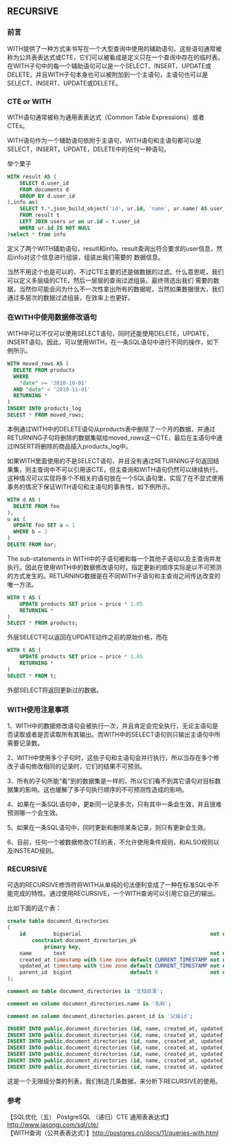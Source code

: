 ## RECURSIVE

### 前言

WITH提供了一种方式来书写在一个大型查询中使用的辅助语句。这些语句通常被称为公共表表达式或CTE，它们可以被看成是定义只在一个查询中存在的临时表。在WITH子句中的每一个辅助语句可以是一个SELECT、INSERT、UPDATE或DELETE，并且WITH子句本身也可以被附加到一个主语句，主语句也可以是SELECT、INSERT、UPDATE或DELETE。

### CTE or WITH

WITH语句通常被称为通用表表达式（Common Table Expressions）或者CTEs。  

WITH语句作为一个辅助语句依附于主语句，WITH语句和主语句都可以是SELECT，INSERT，UPDATE，DELETE中的任何一种语句。  

举个栗子  
````sql
WITH result AS (
    SELECT d.user_id
    FROM documents d
    GROUP BY d.user_id
),info as(
    SELECT t.*,json_build_object('id', ur.id, 'name', ur.name) AS user_info
    FROM result t
    LEFT JOIN users ur on ur.id = t.user_id
    WHERE ur.id IS NOT NULL
)select * from info
````
定义了两个WITH辅助语句，result和info。result查询出符合要求的user信息，然后info对这个信息进行组装，组装出我们需要的
数据信息。

当然不用这个也是可以的，不过CTE主要的还是做数据的过滤。什么意思呢，我们可以定义多层级的CTE，然后一层层的查询过滤组装。最终筛选出我们
需要的数据，当然你可能会问为什么不一次性拿出所有的数据呢，当然如果数据很大，我们通过多层次的数据过滤组装，在效率上也更好。

### 在WITH中使用数据修改语句

WITH中可以不仅可以使用SELECT语句，同时还能使用DELETE，UPDATE，INSERT语句。因此，可以使用WITH，在一条SQL语句中进行不同的操作，如下例所示。

````sql
WITH moved_rows AS (
  DELETE FROM products
  WHERE
    "date" >= '2010-10-01'
  AND "date" < '2010-11-01'
  RETURNING *
)
INSERT INTO products_log
SELECT * FROM moved_rows;
````
本例通过WITH中的DELETE语句从products表中删除了一个月的数据，并通过RETURNING子句将删除的数据集赋给moved_rows这一CTE，最后在主语句中通过INSERT将删除的商品插入products_log中。

如果WITH里面使用的不是SELECT语句，并且没有通过RETURNING子句返回结果集，则主查询中不可以引用该CTE，但主查询和WITH语句仍然可以继续执行。这种情况可以实现将多个不相关的语句放在一个SQL语句里，实现了在不显式使用事务的情况下保证WITH语句和主语句的事务性，如下例所示。

````sql
WITH d AS (
  DELETE FROM foo
),
u as (
  UPDATE foo SET a = 1
  WHERE b = 2
)
DELETE FROM bar;
````

The sub-statements in WITH中的子语句被和每一个其他子语句以及主查询并发执行。因此在使用WITH中的数据修改语句时，指定更新的顺序实际是以不可预测的方式发生的。RETURNING数据是在不同WITH子语句和主查询之间传达改变的唯一方法。
````sql
WITH t AS (
    UPDATE products SET price = price * 1.05
    RETURNING *
)
SELECT * FROM products;
````
外层SELECT可以返回在UPDATE动作之前的原始价格，而在
````sql
WITH t AS (
    UPDATE products SET price = price * 1.05
    RETURNING *
)
SELECT * FROM t;
````
外部SELECT将返回更新过的数据。


### WITH使用注意事项

1、WITH中的数据修改语句会被执行一次，并且肯定会完全执行，无论主语句是否读取或者是否读取所有其输出。而WITH中的SELECT语句则只输出主语句中所需要记录数。  

2、WITH中使用多个子句时，这些子句和主语句会并行执行，所以当存在多个修改子语句修改相同的记录时，它们的结果不可预测。  

3、所有的子句所能“看”到的数据集是一样的，所以它们看不到其它语句对目标数据集的影响。这也缓解了多子句执行顺序的不可预测性造成的影响。  

4、如果在一条SQL语句中，更新同一记录多次，只有其中一条会生效，并且很难预测哪一个会生效。  

5、如果在一条SQL语句中，同时更新和删除某条记录，则只有更新会生效。  

6、目前，任何一个被数据修改CTE的表，不允许使用条件规则，和ALSO规则以及INSTEAD规则。  

### RECURSIVE
    
可选的RECURSIVE修饰符将WITH从单纯的句法便利变成了一种在标准SQL中不能完成的特性。通过使用RECURSIVE，一个WITH查询可以引用它自己的输出。  

比如下面的这个表：
````sql
create table document_directories
(
    id         bigserial                                          not null
        constraint document_directories_pk
            primary key,
    name       text                                               not null,
    created_at timestamp with time zone default CURRENT_TIMESTAMP not null,
    updated_at timestamp with time zone default CURRENT_TIMESTAMP not null,
    parent_id  bigint                   default 0                 not null
);

comment on table document_directories is '文档目录';

comment on column document_directories.name is '名称';

comment on column document_directories.parent_id is '父级id';

INSERT INTO public.document_directories (id, name, created_at, updated_at, parent_id) VALUES (1, '中国', '2020-03-28 15:55:27.137439', '2020-03-28 15:55:27.137439', 0);
INSERT INTO public.document_directories (id, name, created_at, updated_at, parent_id) VALUES (2, '上海', '2020-03-28 15:55:40.894773', '2020-03-28 15:55:40.894773', 1);
INSERT INTO public.document_directories (id, name, created_at, updated_at, parent_id) VALUES (3, '北京', '2020-03-28 15:55:53.631493', '2020-03-28 15:55:53.631493', 1);
INSERT INTO public.document_directories (id, name, created_at, updated_at, parent_id) VALUES (4, '南京', '2020-03-28 15:56:05.496985', '2020-03-28 15:56:05.496985', 1);
INSERT INTO public.document_directories (id, name, created_at, updated_at, parent_id) VALUES (5, '浦东新区', '2020-03-28 15:56:24.824672', '2020-03-28 15:56:24.824672', 2);
INSERT INTO public.document_directories (id, name, created_at, updated_at, parent_id) VALUES (6, '徐汇区', '2020-03-28 15:56:39.664924', '2020-03-28 15:56:39.664924', 2);
INSERT INTO public.document_directories (id, name, created_at, updated_at, parent_id) VALUES (7, '漕宝路', '2020-03-28 15:57:14.320631', '2020-03-28 15:57:14.320631', 6);
````
这是一个无限级分类的列表，我们制造几条数据，来分析下RECURSIVE的使用。  






### 参考
【SQL优化（五） PostgreSQL （递归）CTE 通用表表达式】http://www.jasongj.com/sql/cte/  
【WITH查询（公共表表达式）】http://postgres.cn/docs/11/queries-with.html
